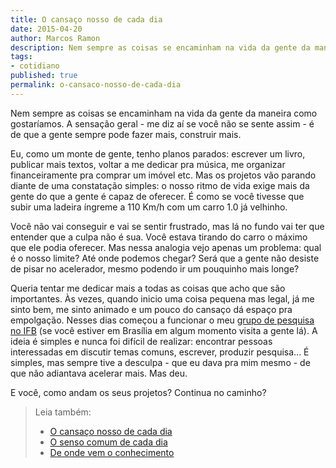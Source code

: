 ```yaml
---
title: O cansaço nosso de cada dia
date: 2015-04-20
author: Marcos Ramon
description: Nem sempre as coisas se encaminham na vida da gente da maneira como gostaríamos.
tags:
- cotidiano
published: true
permalink: o-cansaco-nosso-de-cada-dia
---
```

Nem sempre as coisas se encaminham na vida da gente da maneira como gostaríamos. A sensação geral - me diz aí se você não se sente assim - é de que a gente sempre pode fazer mais, construir mais.

Eu, como um monte de gente, tenho planos parados: escrever um livro, publicar mais textos, voltar a me dedicar pra música, me organizar financeiramente pra comprar um imóvel etc. Mas os projetos vão parando diante de uma constatação simples: o nosso ritmo de vida exige mais da gente do que a gente é capaz de oferecer. É como se você tivesse que subir uma ladeira íngreme a 110 Km/h com um carro 1.0 já velhinho.

Você não vai conseguir e vai se sentir frustrado, mas lá no fundo vai ter que entender que a culpa não é sua. Você estava tirando do carro o máximo que ele podia oferecer. Mas nessa analogia vejo apenas um problema: qual é o nosso limite? Até onde podemos chegar? Será que a gente não desiste de pisar no acelerador, mesmo podendo ir um pouquinho mais longe?

Queria tentar me dedicar mais a todas as coisas que acho que são importantes. Às vezes, quando inicio uma coisa pequena mas legal, já me sinto bem, me sinto animado e um pouco do cansaço dá espaço pra empolgação. Nesses dias começou a funcionar o meu [grupo de pesquisa no IFB](http://www.gpinterface.com.br/) (se você estiver em Brasília em algum momento visita a gente lá). A ideia é simples e nunca foi difícil de realizar: encontrar pessoas interessadas em discutir temas comuns, escrever, produzir pesquisa... É simples, mas sempre tive a desculpa - que eu dava pra mim mesmo - de que não adiantava acelerar mais. Mas deu.

E você, como andam os seus projetos? Continua no caminho?



> Leia também:
> - <a href="/o-cansaco-nosso-de-cada-dia">O cansaço nosso de cada dia</a>
> - <a href="/o-senso-comum-de-cada-dia">O senso comum de cada dia</a>
> - <a href="/de-onde-vem-o-conhecimento">De onde vem o conhecimento</a>
